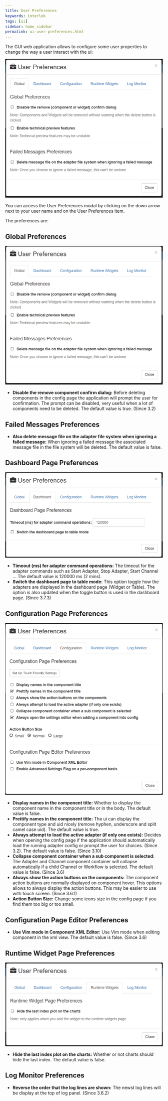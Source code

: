 ```yaml
---
title: User Preferences
keywords: interlok
tags: [ui]
sidebar: home_sidebar
permalink: ui-user-preferences.html
---
```


The GUI web application allows to configure some user properties to change the way a user interact with the ui:

![User Preferences](./images/ui-user-guide/user-preferences-global-tab.png)

You can access the User Preferences modal by clicking on the down arrow next to your user name and on the User Preferences item.

The preferences are:

## Global Preferences ##

![User Preferences Global](./images/ui-user-guide/user-preferences-global-tab.png)

 - **Disable the remove component confirm dialog:** Before deleting components in the config page the application will prompt the user for confirmation. The prompt can be disabled, very useful when a lot of components need to be deleted. The default value is true. (Since 3.2)
 
## Failed Messages Preferences ##

 - **Also delete message file on the adapter file system when ignoring a failed message:** When ignoring a failed message the associated message file in the file system will be deleted. The default value is false.
  
## Dashboard Page Preferences ##

![User Preferences Dashboard](./images/ui-user-guide/user-preferences-dashboard-tab.png)

 - **Timeout (ms) for adapter command operations:** The timeout for the adapter commands such as Start Adapter, Stop Adapter, Start Channel ... The default value is 120000 ms (2 mins).
 - **Switch the dashboard page to table mode:** This option toggle how the adapters are displayed in the dashboard page (Widget or Table). The option is also updated when the toggle button is used in the dashboard page. (Since 3.7.3)

## Configuration Page Preferences ##

![User Preferences Configuration](./images/ui-user-guide/user-preferences-configuration-tab.png)

 - **Display names in the component title:** Whether to display the component name in the component title or in the body. The default value is false.
 - **Prettify names in the component title:** The ui can display the component type and uid nicely (remove hyphen, underscore and split camel case uid). The default value is true.
 - **Always attempt to load the active adapter (if only one exists):** Decides when opening the config page if the application should automatically load the running adapter config or prompt the user for choices. (Since 3.2). The default value is false. (Since 3.10)
 - **Collapse component container when a sub component is selected:** The Adapter and Channel component container will collapse automatically if a child Channel or Workflow is selected. The default value is false. (Since 3.6)
 - **Always show the action buttons on the components:** The component action buttons are normally displayed on component hover. This options allows to always display the action buttons. This may be easier to use with touch screen. (Since 3.6.1)
 - **Action Button Size:** Change some icons size in the config page if you find them too big or too small.

## Configuration Page Editor Preferences ##

 - **Use Vim mode in Component XML Editor:** Use Vim mode when editing component in the xml view. The default value is false. (Since 3.6)
 
## Runtime Widget Page Preferences ##

![User Preferences Runtime](./images/ui-user-guide/user-preferences-runtime-tab.png)

 - **Hide the last index plot on the charts:** Whether or not charts should hide the last index. The default value is false.

## Log Monitor Preferences ##

 - **Reverse the order that the log lines are shown:** The newst log lines will be display at the top of log panel. (Since 3.6.2)
